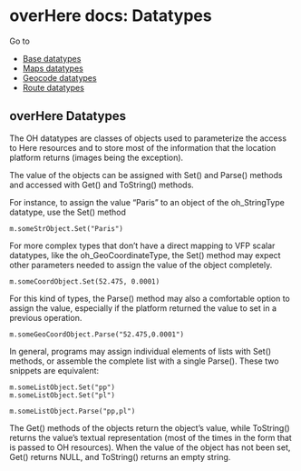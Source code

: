 # overHere docs:  Datatypes

Go to

- [Base datatypes](datatypes_base.md "Base datatypes")
- [Maps datatypes](datatypes_maps.md "Maps datatypes")
- [Geocode datatypes](datatypes_geocode.md "Geocode datatypes")
- [Route datatypes](datatypes_base.md "Route datatypes")

## overHere Datatypes

The OH datatypes are classes of objects used to parameterize the access to Here resources and to store most of the information that the location platform returns (images being the exception).

The value of the objects can be assigned with Set() and Parse() methods and accessed with Get() and ToString() methods.

For instance, to assign the value “Paris” to an object of the oh_StringType datatype, use the Set() method
```foxpro
m.someStrObject.Set("Paris")
```
For more complex types that don’t have a direct mapping to VFP scalar datatypes, like the oh_GeoCoordinateType, the Set() method may expect other parameters needed to assign the value of the object completely.
```foxpro
m.someCoordObject.Set(52.475, 0.0001)
```
For this kind of types, the Parse() method may also a comfortable option to assign the value, especially if the platform returned the value to set in a previous operation.
```foxpro
m.someGeoCoordObject.Parse("52.475,0.0001")
```
In general, programs may assign individual elements of lists with Set() methods, or assemble the complete list with a single Parse(). These two snippets are equivalent:
```foxpro
m.someListObject.Set("pp")
m.someListObject.Set("pl")
```
```foxpro
m.someListObject.Parse("pp,pl")
```
The Get() methods of the objects return the object’s value, while ToString() returns the value’s textual representation (most of the times in the form that is passed to OH resources). When the  value of the object has not been set, Get() returns NULL, and ToString() returns an empty string.
